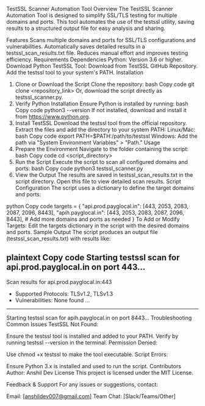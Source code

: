 TestSSL Scanner Automation Tool
Overview
The TestSSL Scanner Automation Tool is designed to simplify SSL/TLS testing for multiple domains and ports. This tool automates the use of the testssl utility, saving results to a structured output file for easy analysis and sharing.

Features
Scans multiple domains and ports for SSL/TLS configurations and vulnerabilities.
Automatically saves detailed results in a testssl_scan_results.txt file.
Reduces manual effort and improves testing efficiency.
Requirements
Dependencies
Python: Version 3.6 or higher.
Download Python
TestSSL Tool:
Download from TestSSL GitHub Repository.
Add the testssl tool to your system's PATH.
Installation
1. Clone or Download the Script
Clone the repository:
bash
Copy code
git clone <repository_link>
Or, download the script directly as testssl_scanner.py.
2. Verify Python Installation
Ensure Python is installed by running:
bash
Copy code
python3 --version
If not installed, download and install it from https://www.python.org.
3. Install TestSSL
Download the testssl tool from the official repository.
Extract the files and add the directory to your system PATH:
Linux/Mac:
bash
Copy code
export PATH=$PATH:/path/to/testssl
Windows:
Add the path via "System Environment Variables" > "Path."
Usage
1. Prepare the Environment
Navigate to the folder containing the script:
bash
Copy code
cd <script_directory>
2. Run the Script
Execute the script to scan all configured domains and ports:
bash
Copy code
python3 testssl_scanner.py
3. View the Output
The results are saved in testssl_scan_results.txt in the script directory. Open this file to view detailed scan results.
Script Configuration
The script uses a dictionary to define the target domains and ports:

python
Copy code
targets = {
    "api.prod.payglocal.in": [443, 2053, 2083, 2087, 2096, 8443],
    "apih.payglocal.in": [443, 2053, 2083, 2087, 2096, 8443],
    # Add more domains and ports as needed
}
To Add or Modify Targets:
Edit the targets dictionary in the script with the desired domains and ports.
Sample Output
The script produces an output file (testssl_scan_results.txt) with results like:

plaintext
Copy code
Starting testssl scan for api.prod.payglocal.in on port 443...
---------------------------------------------
Scan results for api.prod.payglocal.in:443
- Supported Protocols: TLSv1.2, TLSv1.3
- Vulnerabilities: None found
...
---------------------------------------------
Starting testssl scan for apih.payglocal.in on port 8443...
Troubleshooting
Common Issues
TestSSL Not Found:

Ensure the testssl tool is installed and added to your PATH.
Verify by running testssl --version in the terminal.
Permission Denied:

Use chmod +x testssl to make the tool executable.
Script Errors:

Ensure Python 3.x is installed and used to run the script.
Contributors
Author: Anshil Dev
License
This project is licensed under the MIT License.

Feedback & Support
For any issues or suggestions, contact:

Email: [anshildev007@gmail.com]
Team Chat: [Slack/Teams/Other]

